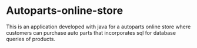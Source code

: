 # Autoparts-online-store
This is an application developed with java for a autoparts online store where customers can purchase auto parts that incorporates sql for database queries of products.
